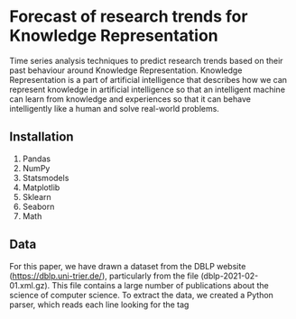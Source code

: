 # **Forecast of research trends for Knowledge Representation**

Time series analysis techniques to predict research trends based on their past behaviour around Knowledge Representation. 
Knowledge Representation is a part of artificial intelligence that describes how we can represent knowledge in artificial intelligence 
so that an intelligent machine can learn from knowledge and experiences so that it can behave intelligently like a human 
and solve real-world problems. 

## **Installation**

1. Pandas
2. NumPy
3. Statsmodels
4. Matplotlib
5. Sklearn  
6. Seaborn
7. Math

## **Data**

For this paper, we have drawn a dataset from the DBLP website (https://dblp.uni-trier.de/), particularly from 
the file (dblp-2021-02- 01.xml.gz). This file contains a large number of publications about the science of 
computer science. To extract the data, we created a Python parser, which reads each line looking for the 
tag <title>, checks if it is in a list of words related to the subject area we are studying and then searches in 
the following four lines for the tag <year> and adds the title to the data if it does not exist.





